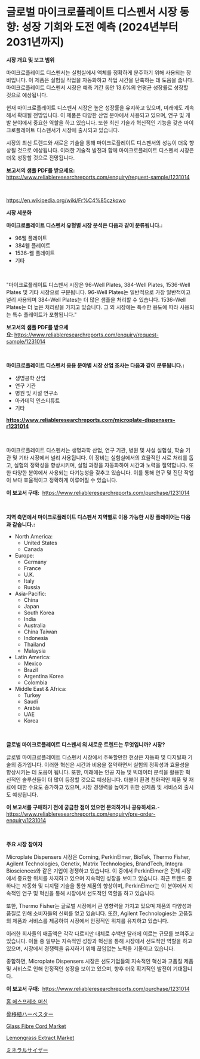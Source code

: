 <p><h1>글로벌 마이크로플레이트 디스펜서 시장 동향: 성장 기회와 도전 예측 (2024년부터 2031년까지)</h1></p><p><strong>시장 개요 및 보고 범위</strong></p>
<p><p>마이크로플레이트 디스펜서는 실험실에서 액체를 정확하게 분주하기 위해 사용되는 장비입니다. 이 제품은 실험실 작업을 자동화하고 작업 시간을 단축하는 데 도움을 줍니다. 마이크로플레이트 디스펜서 시장은 예측 기간 동안 13.6%의 연평균 성장률로 성장할 것으로 예상됩니다.</p><p>현재 마이크로플레이트 디스펜서 시장은 높은 성장률을 유지하고 있으며, 미래에도 계속해서 확대될 전망입니다. 이 제품은 다양한 산업 분야에서 사용되고 있으며, 연구 및 개발 분야에서 중요한 역할을 하고 있습니다. 또한 최신 기술과 혁신적인 기능을 갖춘 마이크로플레이트 디스펜서가 시장에 출시되고 있습니다.</p><p>시장의 최신 트렌드와 새로운 기술을 통해 마이크로플레이트 디스펜서의 성능이 더욱 향상될 것으로 예상됩니다. 이러한 기술적 발전과 함께 마이크로플레이트 디스펜서 시장은 더욱 성장할 것으로 전망됩니다.</p></p>
<p><strong>보고서의 샘플 PDF를 받으세요:</strong> <a href="https://www.reliableresearchreports.com/enquiry/request-sample/1231014">https://www.reliableresearchreports.com/enquiry/request-sample/1231014</a></p>
<p>&nbsp;</p>
<p><a href="https://en.wikipedia.org/wiki/Fr%C4%85czkowo">https://en.wikipedia.org/wiki/Fr%C4%85czkowo</a></p>
<p><strong>시장 세분화</strong></p>
<p><strong>마이크로플레이트 디스펜서 유형별 시장 분석은 다음과 같이 분류됩니다.:</strong></p>
<p><ul><li>96웰 플레이트</li><li>384웰 플레이트</li><li>1536-웰 플레이트</li><li>기타</li></ul></p>
<p>&nbsp;</p>
<p><p>"마이크로플레이트 디스펜서 시장은 96-Well Plates, 384-Well Plates, 1536-Well Plates 및 기타 시장으로 구분됩니다. 96-Well Plates는 일반적으로 가장 일반적이고 널리 사용되며 384-Well Plates는 더 많은 샘플을 처리할 수 있습니다. 1536-Well Plates는 더 높은 처리량을 가지고 있습니다. 그 외 시장에는 특수한 용도에 따라 사용되는 특수 플레이트가 포함됩니다."</p></p>
<p><strong>보고서의 샘플 PDF를 받으세요:</strong>&nbsp;<a href="https://www.reliableresearchreports.com/enquiry/request-sample/1231014">https://www.reliableresearchreports.com/enquiry/request-sample/1231014</a></p>
<p>&nbsp;</p>
<p><strong> 마이크로플레이트 디스펜서 응용 분야별 시장 산업 조사는 다음과 같이 분류됩니다.:</strong></p>
<p><ul><li>생명공학 산업</li><li>연구 기관</li><li>병원 및 사설 연구소</li><li>아카데믹 인스티튜트</li><li>기타</li></ul></p>
<p><strong><a href="https://www.reliableresearchreports.com/microplate-dispensers-r1231014">https://www.reliableresearchreports.com/microplate-dispensers-r1231014</a></strong></p>
<p>&nbsp;</p>
<p><p>마이크로플레이트 디스펜서는 생명과학 산업, 연구 기관, 병원 및 사설 실험실, 학술 기관 및 기타 시장에서 널리 사용됩니다. 이 장비는 실험실에서의 효율적인 시료 처리를 돕고, 실험의 정확성을 향상시키며, 실험 과정을 자동화하여 시간과 노력을 절약합니다. 또한 다양한 분야에서 사용되는 다기능성을 갖추고 있습니다. 이를 통해 연구 및 진단 작업이 보다 효율적이고 정확하게 이루어질 수 있습니다.</p></p>
<p><strong>이 보고서 구매:</strong>&nbsp; <a href="https://www.reliableresearchreports.com/purchase/1231014">https://www.reliableresearchreports.com/purchase/1231014</a></p>
<p>&nbsp;</p>
<p><strong>지역 측면에서 마이크로플레이트 디스펜서 지역별로 이용 가능한 시장 플레이어는 다음과 같습니다.:</strong></p>
<p><ul>
    <li>
        North America:
        <ul>
            <li>United States</li>
            <li>Canada</li>
        </ul>
    </li>
    <li>
        Europe:
        <ul>
            <li>Germany</li>
            <li>France</li>
            <li>U.K.</li>
            <li>Italy</li>
            <li>Russia</li>
        </ul>
    </li>
    <li>
        Asia-Pacific:
        <ul>
            <li>China</li>
            <li>Japan</li>
            <li>South Korea</li>
            <li>India</li>
            <li>Australia</li>
            <li>China Taiwan</li>
            <li>Indonesia</li>
            <li>Thailand</li>
            <li>Malaysia</li>
        </ul>
    </li>
    <li>
        Latin America:
        <ul>
            <li>Mexico</li>
            <li>Brazil</li>
            <li>Argentina Korea</li>
            <li>Colombia</li>
        </ul>
    </li>
    <li>
        Middle East & Africa:
        <ul>
            <li>Turkey</li>
            <li>Saudi</li>
            <li>Arabia</li>
            <li>UAE</li>
            <li>Korea</li>
        </ul>
    </li>
    </ul></p>
<p>&nbsp;</p>
<p><strong>글로벌 마이크로플레이트 디스펜서 의 새로운 트렌드는 무엇입니까? 시장?</strong></p>
<p><p>글로벌 마이크로플레이트 디스펜서 시장에서 주목할만한 현상은 자동화 및 디지털화 기술의 증가입니다. 이러한 혁신은 시간과 비용을 절약하면서 실험의 정확성과 효율성을 향상시키는 데 도움이 됩니다. 또한, 미래에는 인공 지능 및 빅데이터 분석을 활용한 혁신적인 솔루션들이 더 많이 등장할 것으로 예상됩니다. 더불어 환경 친화적인 제품 및 재료에 대한 수요도 증가하고 있으며, 시장 경쟁력을 높이기 위한 신제품 및 서비스의 출시도 예상됩니다.</p></p>
<p><strong>이 보고서를 구매하기 전에 궁금한 점이 있으면 문의하거나 공유하세요.</strong>- <a href="https://www.reliableresearchreports.com/enquiry/pre-order-enquiry/1231014">https://www.reliableresearchreports.com/enquiry/pre-order-enquiry/1231014</a></p>
<p>&nbsp;</p>
<p><strong>주요 시장 참여자</strong></p>
<p><p>Microplate Dispensers 시장은 Corning, PerkinElmer, BioTek, Thermo Fisher, Agilent Technologies, Genetix, Matrix Technologies, BrandTech, Integra Biosciences와 같은 기업이 경쟁하고 있습니다. 이 중에서 PerkinElmer은 전체 시장에서 중요한 위치를 차지하고 있으며 지속적인 성장을 보이고 있습니다. 최근 트렌드 중 하나는 자동화 및 디지털 기술을 통한 제품의 향상이며, PerkinElmer는 이 분야에서 지속적인 연구 및 혁신을 통해 시장에서 선도적인 역할을 하고 있습니다.</p><p>또한, Thermo Fisher는 글로벌 시장에서 큰 영향력을 가지고 있으며 제품의 다양성과 품질로 인해 소비자들의 신뢰를 얻고 있습니다. 또한, Agilent Technologies는 고품질의 제품과 서비스를 제공하여 시장에서 안정적인 위치를 유지하고 있습니다.</p><p>이러한 회사들의 매출액은 각각 다르지만 대체로 수백만 달러에 이르는 규모를 보여주고 있습니다. 이들 중 일부는 지속적인 성장과 혁신을 통해 시장에서 선도적인 역할을 하고 있으며, 시장에서 경쟁력을 유지하기 위해 끊임없는 노력을 기울이고 있습니다.</p><p>종합하면, Microplate Dispensers 시장은 선도기업들의 지속적인 혁신과 고품질 제품 및 서비스로 인해 안정적인 성장을 보이고 있으며, 향후 더욱 획기적인 발전이 기대됩니다.</p></p>
<p><strong>이 보고서 구매:</strong>&nbsp;&nbsp;<a href="https://www.reliableresearchreports.com/purchase/1231014">https://www.reliableresearchreports.com/purchase/1231014</a></p>
<p><p><a href="https://github.com/shampaakter36/Market-Research-Report-List-2/blob/main/368045824245.md">홈 에스프레소 머신</a></p><p><a href="https://github.com/RandallRunte2023/Market-Research-Report-List-2/blob/main/485689117387.md">骨移植ハーベスター</a></p><p><a href="https://github.com/JosephWillisbXXgf/Market-Research-Report-List-1/blob/main/glass-fibre-cord-market.md">Glass Fibre Cord Market</a></p><p><a href="https://github.com/mdkiwi4kiwi/Market-Research-Report-List-1/blob/main/lemongrass-extract-market.md">Lemongrass Extract Market</a></p><p><a href="https://github.com/TerrellConn/Market-Research-Report-List-2/blob/main/196511617386.md">ミネラルサイザー</a></p></p>